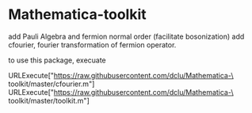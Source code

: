 # Mathematica-toolkit

add Pauli Algebra and fermion normal order (facilitate bosonization)
add cfourier, fourier transformation of fermion operator.

to use this package, execuate

URLExecute["https://raw.githubusercontent.com/dclu/Mathematica-\
toolkit/master/cfourier.m"]
URLExecute["https://raw.githubusercontent.com/dclu/Mathematica-\
toolkit/master/toolkit.m"]
